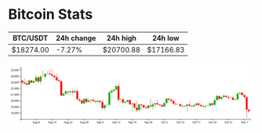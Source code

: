 # Bitcoin Stats

BTC/USDT|24h change|24h high|24h low|
|---|---|---|---|
|$18274.00|-7.27%|$20700.88|$17166.83|

<img src="./chart.svg">

